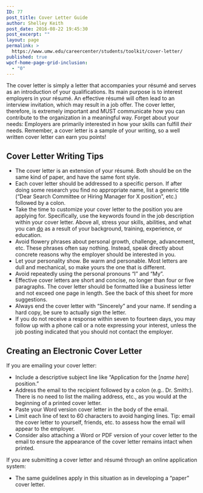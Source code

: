```yaml
---
ID: 77
post_title: Cover Letter Guide
author: Shelley Keith
post_date: 2016-08-22 19:45:30
post_excerpt: ""
layout: page
permalink: >
  https://www.umw.edu/careercenter/students/toolkit/cover-letter/
published: true
wpcf-home-page-grid-inclusion:
  - "0"
---
```

The cover letter is simply a letter that accompanies your résumé and serves as an introduction of your qualifications. Its main purpose is to interest employers in your résumé. An effective résumé will often lead to an interview invitation, which may result in a job offer. The cover letter, therefore, is extremely important and MUST communicate how you can contribute to the organization in a meaningful way. Forget about your needs: Employers are primarily interested in how your skills can fulfill <em>their</em> needs. Remember, a cover letter is a sample of your writing, so a well written cover letter can earn you points!
<h2>Cover Letter Writing Tips</h2>
<ul>
 	<li>The cover letter is an extension of your résumé. Both should be on the same kind of paper, and have the same font style.</li>
 	<li>Each cover letter should be addressed to a specific person. If after doing some research you find no appropriate name, list a generic title (“Dear Search Committee or Hiring Manager for X position”, etc.) followed by a colon.</li>
 	<li>Take the time to customize your cover letter to the position you are applying for. Specifically, use the keywords found in the job description within your cover letter. Above all, stress your skills, abilities, and what you can <u>do</u> as a result of your background, training, experience, or education.</li>
 	<li>Avoid flowery phrases about personal growth, challenge, advancement, etc. These phrases often say nothing. Instead, speak directly about concrete reasons why the employer should be interested in you.</li>
 	<li>Let your personality show. Be warm and personable. Most letters are dull and mechanical, so make yours the one that is different.</li>
 	<li>Avoid repeatedly using the personal pronouns “I” and “My”.</li>
 	<li>Effective cover letters are short and concise, no longer than four or five paragraphs. The cover letter should be formatted like a business letter and not exceed one page in length. See the back of this sheet for more suggestions.</li>
 	<li>Always end the cover letter with “Sincerely” and your name. If sending a hard copy, be sure to actually sign the letter.</li>
 	<li>If you do not receive a response within seven to fourteen days, you may follow up with a phone call or a note expressing your interest, unless the job posting indicated that you should not contact the employer.</li>
</ul>
<h2>Creating an Electronic Cover Letter</h2>
If you are emailing your cover letter:
<ul>
 	<li>Include a descriptive subject line like “Application for the [<em>name here</em>] position.”</li>
 	<li>Address the email to the recipient followed by a colon (e.g.. Dr. Smith:). There is no need to list the mailing address, etc., as you would at the beginning of a printed cover letter.</li>
 	<li>Paste your Word version cover letter in the body of the email.</li>
 	<li>Limit each line of text to 60 characters to avoid hanging lines. Tip: email the cover letter to yourself, friends, etc. to assess how the email will appear to the employer.</li>
 	<li>Consider also attaching a Word or PDF version of your cover letter to the email to ensure the appearance of the cover letter remains intact when printed.</li>
</ul>
If you are submitting a cover letter and résumé through an online application system:
<ul>
 	<li>The same guidelines apply in this situation as in developing a “paper” cover letter.</li>
</ul>